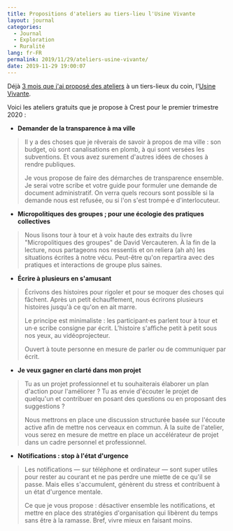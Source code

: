 ```yaml
---
title: Propositions d'ateliers au tiers-lieu l'Usine Vivante
layout: journal
categories:
  - Journal
  - Exploration
  - Ruralité
lang: fr-FR
permalink: 2019/11/29/ateliers-usine-vivante/
date: 2019-11-29 19:00:07
---
```


Déjà [3 mois que j'ai proposé des ateliers](/2019/09/16/ateliers-usine-vivante/) à un tiers-lieux du coin, l'[Usine Vivante](https://www.usinevivante.org/).

Voici les ateliers gratuits que je propose à Crest pour le premier trimestre 2020 :

- **Demander de la transparence à ma ville**<br>
> Il y a des choses que je rêverais de savoir à propos de ma ville : son budget, où sont canalisations en plomb, à qui sont versées les subventions. Et vous avez surement d'autres idées de choses à rendre publiques.
>
> Je vous propose de faire des démarches de transparence ensemble. Je serai votre scribe et votre guide pour formuler une demande de document administratif. On verra quels recours sont possible si la demande nous est refusée, ou si l'on s'est trompé·e d'interlocuteur.
- **Micropolitiques des groupes ; pour une écologie des pratiques collectives**<br>
> Nous lisons tour à tour et à voix haute des extraits du livre "Micropolitiques des groupes" de David Vercauteren. À la fin de la lecture, nous partageons nos ressentis et on reliera (ah ah) les situations écrites à notre vécu. Peut-être qu'on repartira avec des pratiques et interactions de groupe plus saines.
- **Écrire à plusieurs en s'amusant**<br>
> Écrivons des histoires pour rigoler et pour se moquer des choses qui fâchent. Après un petit échauffement, nous écrirons plusieurs histoires jusqu'à ce qu'on en ait marre.
> 
> Le principe est minimaliste : les participant·es parlent tour à tour et un·e scribe consigne par écrit. L'histoire s'affiche petit à petit sous nos yeux, au vidéoprojecteur.
> 
> Ouvert à toute personne en mesure de parler _ou_ de communiquer par écrit.
- **Je veux gagner en clarté dans mon projet**<br>
> Tu as un projet professionnel et tu souhaiterais élaborer un plan d'action pour l'améliorer ? Tu as envie d'écouter le projet de quelqu'un et contribuer en posant des questions ou en proposant des suggestions ?
> 
> Nous mettrons en place une discussion structurée basée sur l'écoute active afin de mettre nos cerveaux en commun. À la suite de l'atelier, vous serez en mesure de mettre en place un accélérateur de projet dans un cadre personnel et professionnel.
- **Notifications : stop à l'état d'urgence**<br>
> Les notifications — sur téléphone et ordinateur — sont super utiles pour rester au courant et ne pas perdre une miette de ce qu'il se passe. Mais elles s'accumulent, génèrent du stress et contribuent à un état d'urgence mentale.
> 
> Ce que je vous propose : désactiver ensemble les notifications, et mettre en place des stratégies d'organisation qui libèrent du temps sans être à la ramasse. Bref, vivre mieux en faisant moins.


